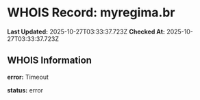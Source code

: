# WHOIS Record: myregima.br

**Last Updated:** 2025-10-27T03:33:37.723Z
**Checked At:** 2025-10-27T03:33:37.723Z

## WHOIS Information

**error:** Timeout

**status:** error

